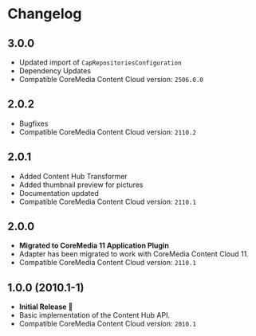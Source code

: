 # Changelog

## 3.0.0
- Updated import of `CapRepositoriesConfiguration`
- Dependency Updates
- Compatible CoreMedia Content Cloud version: `2506.0.0`

## 2.0.2
- Bugfixes
- Compatible CoreMedia Content Cloud version: `2110.2`

## 2.0.1
- Added Content Hub Transformer
- Added thumbnail preview for pictures
- Documentation updated
- Compatible CoreMedia Content Cloud version: `2110.1`

## 2.0.0
- **Migrated to CoreMedia 11 Application Plugin**
- Adapter has been migrated to work with CoreMedia Content Cloud 11.
- Compatible CoreMedia Content Cloud version: `2110.1`

## 1.0.0 (2010.1-1)
- **Initial Release 🥳**
- Basic implementation of the Content Hub API.
- Compatible CoreMedia Content Cloud version: `2010.1`
